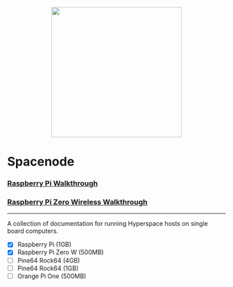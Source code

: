 <p align="center">
  <img src="https://i.imgur.com/u02fEDN.png" width="300" height="300" />
</p>

# Spacenode

### [Raspberry Pi Walkthrough](https://github.com/e-corp-sam-sepiol/spacenode/blob/master/docs/walkthrough.md#raspberry-pi-3)  

### [Raspberry Pi Zero Wireless Walkthrough](https://github.com/e-corp-sam-sepiol/spacenode/blob/master/docs/walkthrough-rpi-zero.md#raspberry-pi-zero-wireless)

---------------------------------

A collection of documentation for running Hyperspace hosts on single board computers. 

* [x] Raspberry Pi (1GB)
* [x] Raspberry Pi Zero W (500MB)
* [ ] Pine64 Rock64 (4GB)
* [ ] Pine64 Rock64 (1GB)
* [ ] Orange Pi One (500MB)
